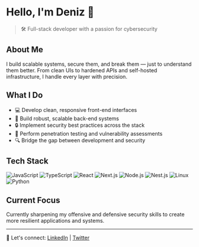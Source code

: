 # Hello, I'm Deniz 👋

> 🛠️ Full-stack developer with a passion for cybersecurity

## About Me

I build scalable systems, secure them, and break them — just to understand them better. From clean UIs to hardened APIs and self-hosted infrastructure, I handle every layer with precision.

## What I Do

- 💻 Develop clean, responsive front-end interfaces
- 🔧 Build robust, scalable back-end systems
- 🔒 Implement security best practices across the stack
- 🧪 Perform penetration testing and vulnerability assessments
- 🔍 Bridge the gap between development and security

## Tech Stack

![JavaScript](https://img.shields.io/badge/-JavaScript-F7DF1E?style=flat-square&logo=javascript&logoColor=black)
![TypeScript](https://img.shields.io/badge/-TypeScript-3178C6?style=flat-square&logo=typescript&logoColor=white)
![React](https://img.shields.io/badge/-React-61DAFB?style=flat-square&logo=react&logoColor=black)
![Next.js](https://img.shields.io/badge/-Next.js-000000?style=flat-square&logo=next.js&logoColor=white)
![Node.js](https://img.shields.io/badge/-Node.js-339933?style=flat-square&logo=node.js&logoColor=white)
![Nest.js](https://img.shields.io/badge/-Nest.js-E0234E?style=flat-square&logo=nestjs&logoColor=white)
![Linux](https://img.shields.io/badge/-Linux-FCC624?style=flat-square&logo=linux&logoColor=black)
![Python](https://img.shields.io/badge/-Python-3776AB?style=flat-square&logo=python&logoColor=white)
## Current Focus

Currently sharpening my offensive and defensive security skills to create more resilient applications and systems.

---

💬 Let's connect: [LinkedIn](#) | [Twitter](#)
